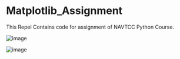 # Matplotlib_Assignment
This Repel Contains code for assignment of NAVTCC Python Course.

![image](https://github.com/AhmedButtar7/Matplotlib_Assignment/assets/112292278/505deb1c-2fca-4bde-9cd9-4961ce909d41)

![image](https://github.com/AhmedButtar7/Matplotlib_Assignment/assets/112292278/f08bcb20-9acf-4ab0-b30d-0bf417caa702)
